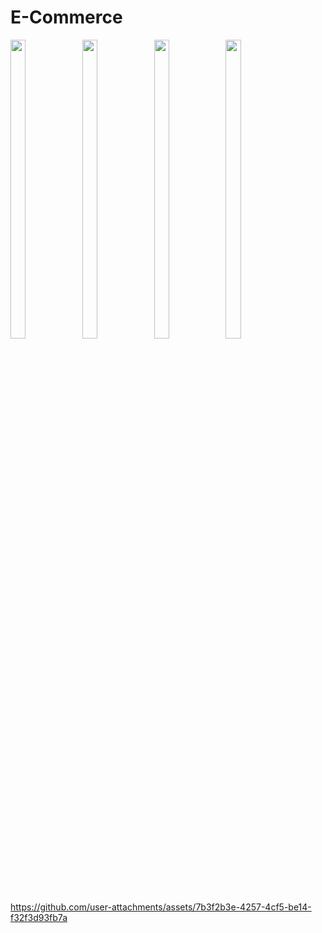 # E-Commerce


<p>
<img src="https://github.com/user-attachments/assets/0d077884-b0e6-4f05-a984-25e9157a4b42"height="35%" width="22%">
<img src="https://github.com/user-attachments/assets/94020842-6207-4580-b452-5e37a7300331"height="35%" width="22%">
<img src="https://github.com/user-attachments/assets/c1d4f3da-3d07-4362-8bea-fccc3ba5e02d"height="35%" width="22%">
<img src="https://github.com/user-attachments/assets/07ae7dec-1279-4505-8ace-7165e39a4f79"height="35%" width="22%">
</p>

https://github.com/user-attachments/assets/7b3f2b3e-4257-4cf5-be14-f32f3d93fb7a







